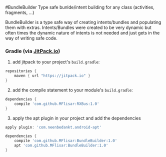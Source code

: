 #BundleBuilder
Type safe bunlde/intent building for any class (activities, fragments, ...)

BundleBuilder is a type safe way of creating intents/bundles and populating them with extras. Intents/Bundles were created to be very dynamic but often times the dynamic nature of intents is not needed and just gets in the way of writing safe code.

 
### Gradle (via [JitPack.io](https://jitpack.io/))

1) add jitpack to your project's `build.gradle`:
```groovy
repositories {
    maven { url "https://jitpack.io" }
}
```
2) add the compile statement to your module's `build.gradle`:
```groovy
dependencies {
    compile 'com.github.MFlisar:RXBus:1.0'
}
```
3) apply the apt plugin in your project and add the dependencies
```groovy
apply plugin: 'com.neenbedankt.android-apt'

dependencies {
    compile 'com.github.MFlisar:BundleBuilder:1.0'
    apt 'com.github.MFlisar:BundleBuilder:1.0'
}
```
